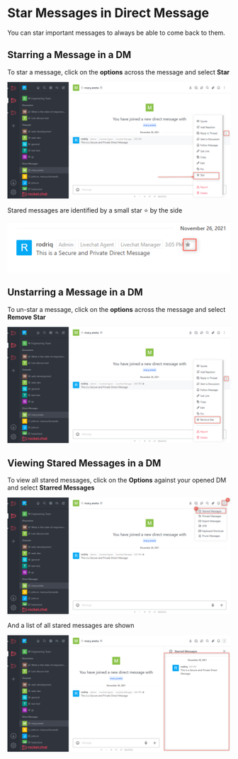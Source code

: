 # Star Messages in Direct Message

You can star important messages to always be able to come back to them.

## Starring a Message in a DM

To star a message, click on the **options** across the message and select **Star**&#x20;

![](<../../../../../.gitbook/assets/image (643) (1) (1) (1).png>)

Stared messages are identified by a small star ⭐ by the side

![](<../../../../../.gitbook/assets/image (668) (1) (1) (1) (1).png>)

## Unstarring a Message in a DM

To un-star a message, click on the **options** across the message and select **Remove Star**&#x20;

![](<../../../../../.gitbook/assets/image (673) (1) (1).png>)

## Viewing Stared Messages in a DM

To view all stared messages, click on the **Options** against your opened DM and select **Starred Messages**

![](<../../../../../.gitbook/assets/image (674) (1).png>)

And a list of all stared messages are shown

![](<../../../../../.gitbook/assets/image (638) (1) (1).png>)
